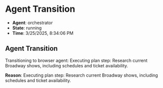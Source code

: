 # Agent Transition

- **Agent**: orchestrator
- **State**: running
- **Time**: 3/25/2025, 8:34:06 PM

## Agent Transition

Transitioning to browser agent: Executing plan step: Research current Broadway shows, including schedules and ticket availability.

**Reason**: Executing plan step: Research current Broadway shows, including schedules and ticket availability.


